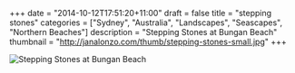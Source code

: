 +++
date = "2014-10-12T17:51:20+11:00"
draft = false
title = "stepping stones"
categories = ["Sydney", "Australia", "Landscapes", "Seascapes", "Northern Beaches"]
description = "Stepping Stones at Bungan Beach"
thumbnail = "http://janalonzo.com/thumb/stepping-stones-small.jpg"
+++

<img sizes="(max-width: 30em) 100%, (max-width: 50em) 50%,
            calc(33% - 100px)"
     srcset="/thumb/stepping-stones.jpg 3200w,
             /thumb/stepping-stones-large.jpg 2560w,
             /thumb/stepping-stones-medium.jpg 2048w,
             /thumb/stepping-stones-small.jpg 1024w,
             /thumb/stepping-stones-xsmall.jpg 640w"
     src="/thumb/stepping-stones-small.jpg"
     class="caption__media"
     alt="Stepping Stones at Bungan Beach"/>
